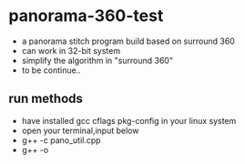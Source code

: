 # panorama-360-test
- a panorama stitch program build based on surround 360
- can work in 32-bit system
- simplify the algorithm in "surround 360"
- to be continue..
## run methods
- have installed gcc cflags pkg-config in your linux system
- open your terminal,input below 
- g++ -c pano_util.cpp
- g++ -o 
